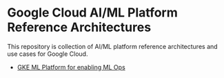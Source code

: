 # Google Cloud AI/ML Platform Reference Architectures

This repository is collection of AI/ML platform reference architectures and use cases for Google Cloud.

- [GKE ML Platform for enabling ML Ops](/docs/gke-ml-platform.md)
